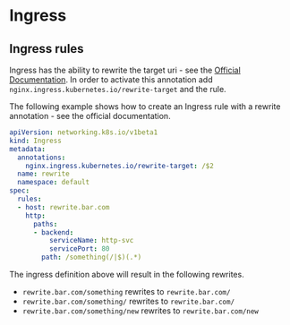 # Ingress

## Ingress rules

Ingress has the ability to rewrite the target uri - see the [Official Documentation](https://kubernetes.github.io/ingress-nginx/examples/rewrite/#rewrite-target). In order to activate this annotation add `nginx.ingress.kubernetes.io/rewrite-target` and the rule.

The following example shows how to create an Ingress rule with a rewrite annotation - see the official documentation.

```yaml
apiVersion: networking.k8s.io/v1beta1
kind: Ingress
metadata:
  annotations:
    nginx.ingress.kubernetes.io/rewrite-target: /$2
  name: rewrite
  namespace: default
spec:
  rules:
  - host: rewrite.bar.com
    http:
      paths:
      - backend:
          serviceName: http-svc
          servicePort: 80
        path: /something(/|$)(.*)
```

The ingress definition above will result in the following rewrites.

- `rewrite.bar.com/something` rewrites to `rewrite.bar.com/`
- `rewrite.bar.com/something/` rewrites to `rewrite.bar.com/`
- `rewrite.bar.com/something/new` rewrites to `rewrite.bar.com/new`
